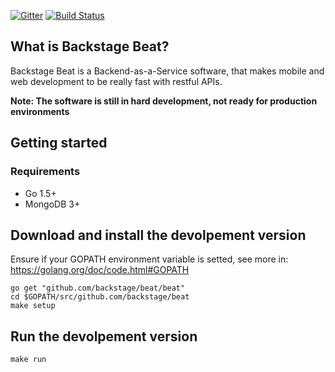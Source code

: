 [![Gitter](https://badges.gitter.im/Join%20Chat.svg)](https://gitter.im/backstage/beat?utm_source=badge&utm_medium=badge&utm_campaign=pr-badge&utm_content=badge)
[![Build Status](https://travis-ci.org/backstage/beat.png?branch=master)](https://travis-ci.org/backstage/beat)

## What is Backstage Beat?

Backstage Beat is a Backend-as-a-Service software, that makes mobile and web development to be really fast with restful APIs.

**Note: The software is still in hard development, not ready for production environments**


## Getting started

### Requirements

- Go 1.5+
- MongoDB 3+

## Download and install the devolpement version

Ensure if your GOPATH environment variable is setted, see more in: https://golang.org/doc/code.html#GOPATH

```
go get "github.com/backstage/beat/beat"
cd $GOPATH/src/github.com/backstage/beat
make setup
```

## Run the devolpement version

```
make run
```

